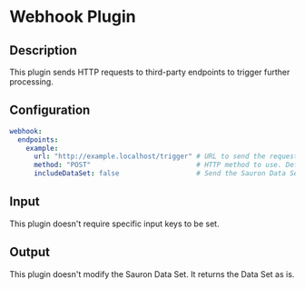 # Webhook Plugin

## Description

This plugin sends HTTP requests to third-party endpoints to trigger further processing.

## Configuration

```yaml
webhook:
  endpoints:
    example:
      url: "http://example.localhost/trigger" # URL to send the request to. Required.
      method: "POST"                          # HTTP method to use. Default is POST.
      includeDataSet: false                   # Send the Sauron Data Set as the body of the request. Default is false.
```

## Input

This plugin doesn't require specific input keys to be set.

## Output

This plugin doesn't modify the Sauron Data Set. It returns the Data Set as is.
